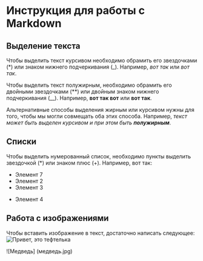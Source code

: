 # Инструкция для работы с Markdown
## Выделение текста

 Чтобы выделить текст курсивом необходимо обрамить его звездочками (*) или знаком нижнего подчеркивания (_). Например, *вот так* или _вот так_. 

 Чтобы выделить текст полужирным, необходимо обрамить его двойными звездочками (**) или двойным знаком нижнего подчеркивания (__). Например, **вот так вот** или __вот так__.

Альтернативные способы выделения жирным или курсивом нужны для того, чтобы мы могли совмещать оба этих способа. Например, _текст может быть выделен курсивом и при этом быть **полужирным**_.

## Списки

Чтобы выделить нумерованный список, необходимо пункты выделить звездочкой (*) или знаком плюс (+). Например, вот так:
* Элемент 7
* Элемент 2
* Элемент 3
+ Элемент 4

## Работа с изображениями

 Чтобы вставить изображение в текст, достаточно написать следующее:
 ![Привет, это тефтелька](Teftelka.jpg)

 ![Медведь] (медведь.jpg)
